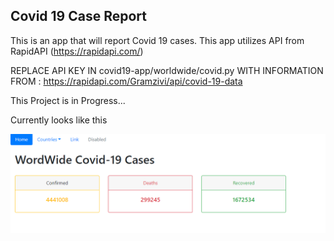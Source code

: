 <h2>Covid 19 Case Report </h2>

This is an app that will report Covid 19 cases. This app utilizes API from RapidAPI (https://rapidapi.com/)

REPLACE API KEY IN covid19-app/worldwide/covid.py 
WITH INFORMATION FROM : https://rapidapi.com/Gramzivi/api/covid-19-data

This Project is in Progress...

Currently looks like this 

![Image description](https://github.com/saiherng/covid19-app/blob/master/Cases.PNG)
